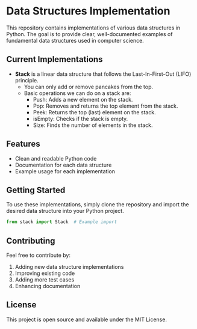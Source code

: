 # Data Structures Implementation

This repository contains implementations of various data structures in Python. The goal is to provide clear, well-documented examples of fundamental data structures used in computer science.

## Current Implementations

- **Stack** is a linear data structure that follows the Last-In-First-Out (LIFO) principle.
    - You can only add or remove pancakes from the top.
    - Basic operations we can do on a stack are:
        - Push: Adds a new element on the stack.
        - Pop: Removes and returns the top element from the stack.
        - Peek: Returns the top (last) element on the stack.
        - isEmpty: Checks if the stack is empty.
        - Size: Finds the number of elements in the stack.




## Features

- Clean and readable Python code
- Documentation for each data structure
- Example usage for each implementation

## Getting Started

To use these implementations, simply clone the repository and import the desired data structure into your Python project.

```python
from stack import Stack  # Example import
```

## Contributing

Feel free to contribute by:
1. Adding new data structure implementations
2. Improving existing code
3. Adding more test cases
4. Enhancing documentation

## License

This project is open source and available under the MIT License.
